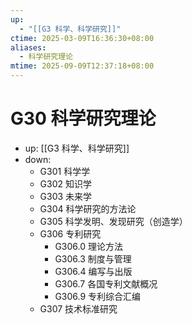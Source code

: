 ```yaml
---
up:
  - "[[G3 科学、科学研究]]"
ctime: 2025-03-09T16:36:30+08:00
aliases:
  - 科学研究理论
mtime: 2025-09-09T12:37:18+08:00
---
```


# G30 科学研究理论

- up: [[G3 科学、科学研究]]
- down:	
	- G301 科学学
	- G302 知识学
	- G303 未来学
	- G304 科学研究的方法论
	- G305 科学发明、发现研究（创造学）
	- G306 专利研究
		- G306.0 理论方法
		- G306.3 制度与管理
		- G306.4 编写与出版
		- G306.7 各国专利文献概况
		- G306.9 专利综合汇编
	- G307 技术标准研究
	
